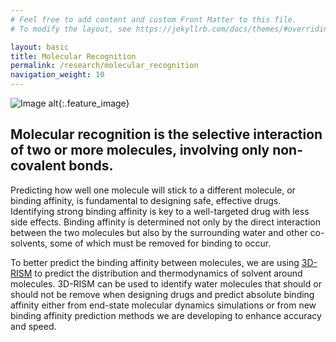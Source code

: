 ```yaml
---
# Feel free to add content and custom Front Matter to this file.
# To modify the layout, see https://jekyllrb.com/docs/themes/#overriding-theme-defaults

layout: basic
title: Molecular Recognition
permalink: /research/molecular_recognition
navigation_weight: 10
---
```


![Image alt](/research/molecular_recognition.png "molecular recognition"){:.feature_image}
## Molecular recognition is the selective interaction of two or more molecules, involving only non-covalent bonds.
<!--end excerpt-->

Predicting how well one molecule will stick to a different molecule, or binding affinity, is fundamental to designing safe, effective drugs. Identifying strong binding affinity is key to a well-targeted drug with less side effects. Binding affinity is determined not only by the direct interaction between the two molecules but also by the surrounding water and other co-solvents, some of which must be removed for binding to occur.

To better predict the binding affinity between molecules, we are using [3D-RISM]({{site.url}}/research/theory/) to predict the distribution and thermodynamics of solvent around molecules. 3D-RISM can be used to identify water molecules that should or should not be remove when designing drugs and predict absolute binding affinity either from end-state molecular dynamics simulations or from new binding affinity prediction methods we are developing to enhance accuracy and speed.
